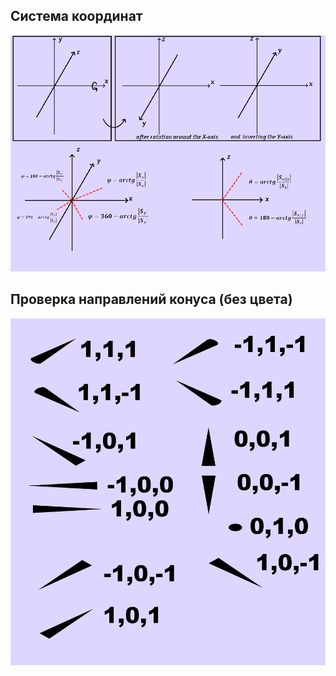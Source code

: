 ## Система координат
![система_координат](https://github.com/ilyata76/visualis/blob/master/opengl/guide/coords_vp.png)

## Проверка направлений конуса (без цвета)
![проверенные_направления](https://github.com/ilyata76/visualis/blob/master/opengl/guide/cones_directions.png)